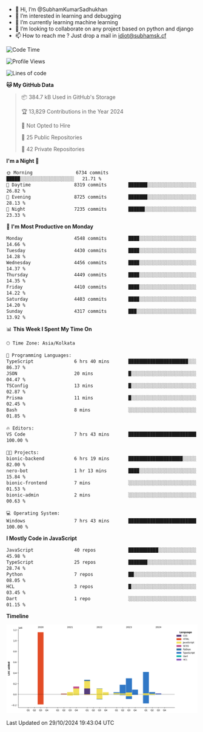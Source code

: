 - 👋 Hi, I’m @SubhamKumarSadhukhan
- 👀 I’m interested in learning and debugging
- 🌱 I’m currently learning machine learning
- 💞️ I’m looking to collaborate on any project based on python and django
- 📫 How to reach me ?
      Just drop a mail in idiot@subhamsk.cf

<!---
SubhamKumarSadhukhan/SubhamKumarSadhukhan is a ✨ special ✨ repository because its `README.md` (this file) appears on your GitHub profile.
You can click the Preview link to take a look at your changes.
--->


<!--START_SECTION:waka-->
![Code Time](http://img.shields.io/badge/Code%20Time-2%2C576%20hrs%2018%20mins-blue)

![Profile Views](http://img.shields.io/badge/Profile%20Views-4-blue)

![Lines of code](https://img.shields.io/badge/From%20Hello%20World%20I%27ve%20Written-2.8%20million%20lines%20of%20code-blue)

**🐱 My GitHub Data** 

> 📦 384.7 kB Used in GitHub's Storage 
 > 
> 🏆 13,829 Contributions in the Year 2024
 > 
> 🚫 Not Opted to Hire
 > 
> 📜 25 Public Repositories 
 > 
> 🔑 42 Private Repositories 
 > 
**I'm a Night 🦉** 

```text
🌞 Morning                6734 commits        █████░░░░░░░░░░░░░░░░░░░░   21.71 % 
🌆 Daytime                8319 commits        ███████░░░░░░░░░░░░░░░░░░   26.82 % 
🌃 Evening                8725 commits        ███████░░░░░░░░░░░░░░░░░░   28.13 % 
🌙 Night                  7235 commits        ██████░░░░░░░░░░░░░░░░░░░   23.33 % 
```
📅 **I'm Most Productive on Monday** 

```text
Monday                   4548 commits        ████░░░░░░░░░░░░░░░░░░░░░   14.66 % 
Tuesday                  4430 commits        ████░░░░░░░░░░░░░░░░░░░░░   14.28 % 
Wednesday                4456 commits        ████░░░░░░░░░░░░░░░░░░░░░   14.37 % 
Thursday                 4449 commits        ████░░░░░░░░░░░░░░░░░░░░░   14.35 % 
Friday                   4410 commits        ████░░░░░░░░░░░░░░░░░░░░░   14.22 % 
Saturday                 4403 commits        ████░░░░░░░░░░░░░░░░░░░░░   14.20 % 
Sunday                   4317 commits        ███░░░░░░░░░░░░░░░░░░░░░░   13.92 % 
```


📊 **This Week I Spent My Time On** 

```text
🕑︎ Time Zone: Asia/Kolkata

💬 Programming Languages: 
TypeScript               6 hrs 40 mins       ██████████████████████░░░   86.37 % 
JSON                     20 mins             █░░░░░░░░░░░░░░░░░░░░░░░░   04.47 % 
TSConfig                 13 mins             █░░░░░░░░░░░░░░░░░░░░░░░░   02.87 % 
Prisma                   11 mins             █░░░░░░░░░░░░░░░░░░░░░░░░   02.45 % 
Bash                     8 mins              ░░░░░░░░░░░░░░░░░░░░░░░░░   01.85 % 

🔥 Editors: 
VS Code                  7 hrs 43 mins       █████████████████████████   100.00 % 

🐱‍💻 Projects: 
bionic-backend           6 hrs 19 mins       ████████████████████░░░░░   82.00 % 
nero-bot                 1 hr 13 mins        ████░░░░░░░░░░░░░░░░░░░░░   15.84 % 
bionic-frontend          7 mins              ░░░░░░░░░░░░░░░░░░░░░░░░░   01.53 % 
bionic-admin             2 mins              ░░░░░░░░░░░░░░░░░░░░░░░░░   00.63 % 

💻 Operating System: 
Windows                  7 hrs 43 mins       █████████████████████████   100.00 % 
```

**I Mostly Code in JavaScript** 

```text
JavaScript               40 repos            ███████████░░░░░░░░░░░░░░   45.98 % 
TypeScript               25 repos            ███████░░░░░░░░░░░░░░░░░░   28.74 % 
Python                   7 repos             ██░░░░░░░░░░░░░░░░░░░░░░░   08.05 % 
HCL                      3 repos             █░░░░░░░░░░░░░░░░░░░░░░░░   03.45 % 
Dart                     1 repo              ░░░░░░░░░░░░░░░░░░░░░░░░░   01.15 % 
```



**Timeline**

![Lines of Code chart](https://raw.githubusercontent.com/SubhamKumarSadhukhan/SubhamKumarSadhukhan/main/assets/bar_graph.png)


 Last Updated on 29/10/2024 19:43:04 UTC
<!--END_SECTION:waka-->
